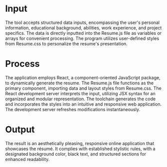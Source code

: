 # Input
The tool accepts structured data inputs, encompassing the user's personal information, educational background, abilities, work experience, and project specifics. The data is directly inputted into the Resume.js file as variables or arrays for convenient processing. The program utilizes user-defined styles from Resume.css to personalize the resume's presentation.

# Process
The application employs React, a component-oriented JavaScript package, to dynamically generate the resume. The Resume.js file functions as the primary component, importing data and layout styles from Resume.css. The React development server interprets the input, utilizing JSX syntax for an organized and modular representation. The toolchain generates the code and incorporates the styles into an intuitive and responsive web application. The development server refreshes modifications instantaneously.

# Output
The result is an aesthetically pleasing, responsive online application that showcases the résumé. It complies with established stylistic rules, with a designated background color, black text, and structured sections for enhanced readability.
